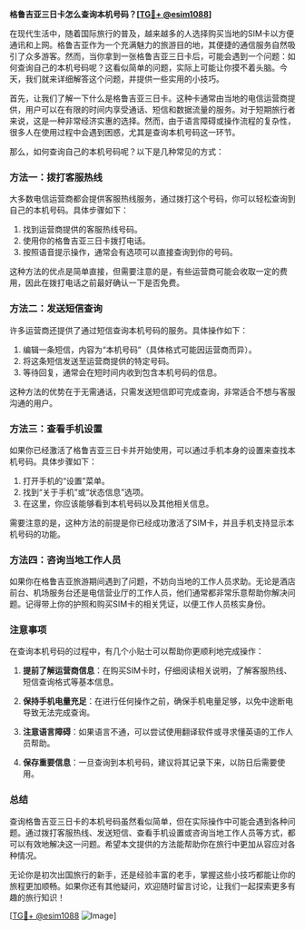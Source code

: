 **格鲁吉亚三日卡怎么查询本机号码？[[TG💪+ @esim1088](https://t.me/s/esim1088)]**

在现代生活中，随着国际旅行的普及，越来越多的人选择购买当地的SIM卡以方便通讯和上网。格鲁吉亚作为一个充满魅力的旅游目的地，其便捷的通信服务自然吸引了众多游客。然而，当你拿到一张格鲁吉亚三日卡后，可能会遇到一个问题：如何查询自己的本机号码呢？这看似简单的问题，实际上可能让你摸不着头脑。今天，我们就来详细解答这个问题，并提供一些实用的小技巧。

首先，让我们了解一下什么是格鲁吉亚三日卡。这种卡通常由当地的电信运营商提供，用户可以在有限的时间内享受通话、短信和数据流量的服务。对于短期旅行者来说，这是一种非常经济实惠的选择。然而，由于语言障碍或操作流程的复杂性，很多人在使用过程中会遇到困惑，尤其是查询本机号码这一环节。

那么，如何查询自己的本机号码呢？以下是几种常见的方式：

### 方法一：拨打客服热线

大多数电信运营商都会提供客服热线服务，通过拨打这个号码，你可以轻松查询到自己的本机号码。具体步骤如下：

1. 找到运营商提供的客服热线号码。
2. 使用你的格鲁吉亚三日卡拨打电话。
3. 按照语音提示操作，通常会有选项可以直接查询到你的号码。

这种方法的优点是简单直接，但需要注意的是，有些运营商可能会收取一定的费用，因此在拨打电话之前最好确认一下是否免费。

### 方法二：发送短信查询

许多运营商还提供了通过短信查询本机号码的服务。具体操作如下：

1. 编辑一条短信，内容为“本机号码”（具体格式可能因运营商而异）。
2. 将这条短信发送至运营商提供的特定号码。
3. 等待回复，通常会在短时间内收到包含本机号码的信息。

这种方法的优势在于无需通话，只需发送短信即可完成查询，非常适合不想与客服沟通的用户。

### 方法三：查看手机设置

如果你已经激活了格鲁吉亚三日卡并开始使用，可以通过手机本身的设置来查找本机号码。具体步骤如下：

1. 打开手机的“设置”菜单。
2. 找到“关于手机”或“状态信息”选项。
3. 在这里，你应该能够看到本机号码以及其他相关信息。

需要注意的是，这种方法的前提是你已经成功激活了SIM卡，并且手机支持显示本机号码的功能。

### 方法四：咨询当地工作人员

如果你在格鲁吉亚旅游期间遇到了问题，不妨向当地的工作人员求助。无论是酒店前台、机场服务台还是电信营业厅的工作人员，他们通常都非常乐意帮助你解决问题。记得带上你的护照和购买SIM卡的相关凭证，以便工作人员核实身份。

### 注意事项

在查询本机号码的过程中，有几个小贴士可以帮助你更顺利地完成操作：

1. **提前了解运营商信息**：在购买SIM卡时，仔细阅读相关说明，了解客服热线、短信查询格式等基本信息。
   
2. **保持手机电量充足**：在进行任何操作之前，确保手机电量足够，以免中途断电导致无法完成查询。

3. **注意语言障碍**：如果语言不通，可以尝试使用翻译软件或寻求懂英语的工作人员帮助。

4. **保存重要信息**：一旦查询到本机号码，建议将其记录下来，以防日后需要使用。

### 总结

查询格鲁吉亚三日卡的本机号码虽然看似简单，但在实际操作中可能会遇到各种问题。通过拨打客服热线、发送短信、查看手机设置或咨询当地工作人员等方式，都可以有效地解决这一问题。希望本文提供的方法能帮助你在旅行中更加从容应对各种情况。

无论你是初次出国旅行的新手，还是经验丰富的老手，掌握这些小技巧都能让你的旅程更加顺畅。如果你还有其他疑问，欢迎随时留言讨论，让我们一起探索更多有趣的旅行知识！

[[TG💪+ @esim1088](https://t.me/s/esim1088) ![Image](https://i.postimg.cc/4NQfJmqS/Snipaste-2025-05-13-00-14-12.png)]